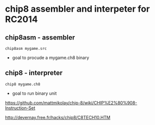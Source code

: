 # chip8 assembler and interpeter for RC2014

## chip8asm - assembler

`chip8asm mygame.src`

- goal to procude a mygame.ch8 binary

## chip8 - interpreter

`chip8 mygame.ch8`

- goal to run binary unit


https://github.com/mattmikolay/chip-8/wiki/CHIP%E2%80%908-Instruction-Set

http://devernay.free.fr/hacks/chip8/C8TECH10.HTM
